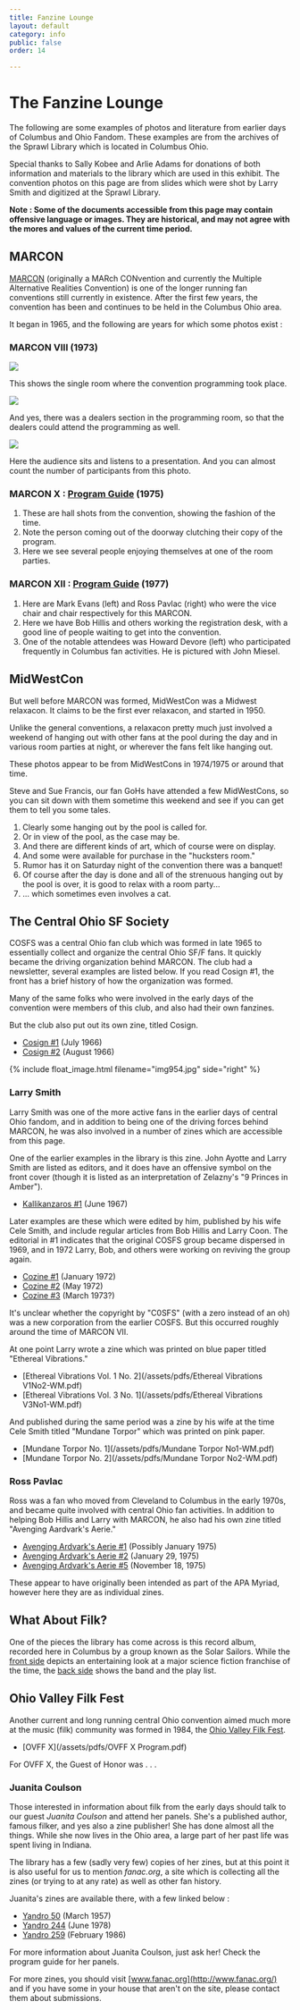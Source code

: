 ```yaml
---
title: Fanzine Lounge
layout: default
category: info
public: false
order: 14

---
```

# The Fanzine Lounge

The following are some examples of photos and literature from earlier days of Columbus and Ohio Fandom. These examples are from the archives of the Sprawl Library which is located in Columbus Ohio.

Special thanks to Sally Kobee and Arlie Adams for donations of both information and materials to the library which are used in this exhibit. The convention photos on this page are from slides which were shot by Larry Smith and digitized at the Sprawl Library.

**Note : Some of the documents accessible from this page may contain offensive language or images. They are historical, and may not agree with the mores and values of the current time period.**

## MARCON

[MARCON](http://www.marcon.org/) (originally a MARch CONvention and currently the Multiple Alternative Realities Convention) is one of the longer running fan conventions still currently in existence. After the first few years, the convention has been and continues to be held in the Columbus Ohio area.

It began in 1965, and the following are years for which some photos exist :

### MARCON VIII (1973)

![](/assets/images/img083.jpg)

This shows the single room where the convention programming took place.

![](/assets/images/img091.jpg)

And yes, there was a dealers section in the programming room, so that the dealers could attend the programming as well.

![](/assets/images/img105.jpg)

Here the audience sits and listens to a presentation. And you can almost count the number of participants from this photo.

### MARCON X : [Program Guide](/assets/pdfs/MARCON-X.pdf) (1975)

<div class="gallery">
  <div
    class="gallery-image"
    role="img"
    aria-label=""
    style="background-image: url('/assets/images/img814-mirror.jpg')"
  >
  </div>
  <div
    class="gallery-image"
    role="img"
    aria-label=""
    style="background-image: url('/assets/images/img815-mirror.jpg')"
  >
  </div>
    <div
    class="gallery-image"
    role="img"
    aria-label=""
    style="background-image: url('/assets/images/img823-mirror.jpg')"
  >
  </div>
</div>

1. These are hall shots from the convention, showing the fashion of the time. 
2. Note the person coming out of the doorway clutching their copy of the program.
3. Here we see several people enjoying themselves at one of the room parties.

### MARCON XII : [Program Guide](/assets/pdfs/MARCON-XII.pdf) (1977)

<div class="gallery">
  <div
    class="gallery-image"
    role="img"
    aria-label=""
    style="background-image: url('/assets/images/img716.jpg')"
  >
  </div>
  <div
    class="gallery-image"
    role="img"
    aria-label=""
    style="background-image: url('/assets/images/img717.jpg')"
  >
  </div>
    <div
    class="gallery-image"
    role="img"
    aria-label=""
    style="background-image: url('/assets/images/img722.jpg')"
  >
  </div>
</div>

1. Here are Mark Evans (left) and Ross Pavlac (right) who were the vice chair and chair respectively for this MARCON.
2. Here we have Bob Hillis and others working the registration desk, with a good line of people waiting to get into the convention.
3. One of the notable attendees was Howard Devore (left) who participated frequently in Columbus fan activities. He is pictured with John Miesel.

## MidWestCon

But well before MARCON was formed, MidWestCon was a Midwest relaxacon. It claims to be the first ever relaxacon, and started in 1950.

Unlike the general conventions, a relaxacon pretty much just involved a weekend of hanging out with other fans at the pool during the day and in various room parties at night, or wherever the fans felt like hanging out.

These photos appear to be from MidWestCons in 1974/1975 or around that time.

Steve and Sue Francis, our fan GoHs have attended a few MidWestCons, so you can sit down with them sometime this weekend and see if you can get them to tell you some tales.

<div class="gallery">
  <div
    class="gallery-image"
    role="img"
    aria-label=""
    style="background-image: url('/assets/images/img303.jpg')"
  >
  </div>
  <div
    class="gallery-image"
    role="img"
    aria-label=""
    style="background-image: url('/assets/images/img627.jpg')"
  >
  </div>
  <div
    class="gallery-image"
    role="img"
    aria-label=""
    style="background-image: url('/assets/images/img314.jpg')"
  >
  </div>
  <div
    class="gallery-image"
    role="img"
    aria-label=""
    style="background-image: url('/assets/images/img316.jpg')"
  >
  </div>
  <div
    class="gallery-image"
    role="img"
    aria-label=""
    style="background-image: url('/assets/images/img624.jpg')"
  >
  </div>
  <div
    class="gallery-image"
    role="img"
    aria-label=""
    style="background-image: url('/assets/images/img320.jpg')"
  >
  </div>
  <div
    class="gallery-image"
    role="img"
    aria-label=""
    style="background-image: url('/assets/images/img319.jpg')"
  >
  </div>
</div>

1. Clearly some hanging out by the pool is called for.
2. Or in view of the pool, as the case may be.
3. And there are different kinds of art, which of course were on display.
4. And some were available for purchase in the "hucksters room."
5. Rumor has it on Saturday night of the convention there was a banquet!
6. Of course after the day is done and all of the strenuous hanging out by the pool is over, it is good to relax with a room party...
7. ... which sometimes even involves a cat.

## The Central Ohio SF Society

COSFS was a central Ohio fan club which was formed in late 1965 to essentially collect and organize the central Ohio SF/F fans. It quickly became the driving organization behind MARCON. The club had a newsletter, several examples are listed below. If you read Cosign #1, the front has a brief history of how the organization was formed.

Many of the same folks who were involved in the early days of the convention were members of this club, and also had their own fanzines.

But the club also put out its own zine, titled Cosign.

* [Cosign #1](/assets/pdfs/Cosign-V1N1-WM.pdf) (July 1966)
* [Cosign #2](/assets/pdfs/Cosign-V1N2-WM.pdf) (August 1966)

{% include float_image.html filename="img954.jpg" side="right" %}

### Larry Smith

Larry Smith was one of the more active fans in the earlier days of central Ohio fandom, and in addition to being one of the driving forces behind MARCON, he was also involved in a number of zines which are accessible from this page.

One of the earlier examples in the library is this zine. John Ayotte and Larry Smith are listed as editors, and it does have an offensive symbol on the front cover (though it is listed as an interpretation of Zelazny's "9 Princes in Amber").
* [Kallikanzaros #1](/assets/pdfs/Kallikanzarnos-No1.pdf) (June 1967)

Later examples are these which were edited by him, published by his wife Cele Smith, and include regular articles from Bob Hillis and Larry Coon. The editorial in #1 indicates that the original COSFS group became dispersed in 1969, and in 1972 Larry, Bob, and others were working on reviving the group again.

* [Cozine #1](/assets/pdfs/Cozine-1-WM.pdf) (January 1972)
* [Cozine #2](/assets/pdfs/Cozine-2-WM.pdf) (May 1972)
* [Cozine #3](/assets/pdfs/Cozine-3-WM.pdf) (March 1973?)

It's unclear whether the copyright by "C0SFS" (with a zero instead of an oh) was a new corporation from the earlier COSFS. But this occurred roughly around the time of MARCON VII.

At one point Larry wrote a zine which was printed on blue paper titled "Ethereal Vibrations."

* [Ethereal Vibrations Vol. 1 No. 2](/assets/pdfs/Ethereal Vibrations V1No2-WM.pdf)
* [Ethereal Vibrations Vol. 3 No. 1](/assets/pdfs/Ethereal Vibrations V3No1-WM.pdf)

And published during the same period was a zine by his wife at the time Cele Smith titled "Mundane Torpor" which was printed on pink paper.

* [Mundane Torpor No. 1](/assets/pdfs/Mundane Torpor No1-WM.pdf)
* [Mundane Torpor No. 2](/assets/pdfs/Mundane Torpor No2-WM.pdf)

### Ross Pavlac

Ross was a fan who moved from Cleveland to Columbus in the early 1970s, and became quite involved with central Ohio fan activities. In addition to helping Bob Hillis and Larry with MARCON, he also had his own zine titled "Avenging Aardvark's Aerie."

* [Avenging Ardvark's Aerie #1](/assets/pdfs/AAA-1.pdf) (Possibly January 1975)
* [Avenging Ardvark's Aerie #2](/assets/pdfs/AAA-2.pdf) (January 29, 1975)
* [Avenging Ardvark's Aerie #5](/assets/pdfs/AAA-5.pdf) (November 18, 1975)

These appear to have originally been intended as part of the APA Myriad, however here they are as individual zines.

## What About Filk?

One of the pieces the library has come across is this record album, recorded here in Columbus by a group known as the Solar Sailors. While the [front side](/assets/images/SolarSailors-Front.jpg) depicts an entertaining look at a major science fiction franchise of the time, the [back side](/assets/images/SolarSailors-Back.jpg) shows the band and the play list.

## Ohio Valley Filk Fest

Another current and long running central Ohio convention aimed much more at the music (filk) community was formed in 1984, the [Ohio Valley Filk Fest](http://www.ovff.org/).

* [OVFF X](/assets/pdfs/OVFF X Program.pdf)

For OVFF X, the Guest of Honor was . . .

### Juanita Coulson

Those interested in information about filk from the early days should talk to our guest *Juanita Coulson* and attend her panels. She's a published author, famous filker, and yes also a zine publisher! She has done almost all the things. While she now lives in the Ohio area, a large part of her past life was spent living in Indiana.

The library has a few (sadly very few) copies of her zines, but at this point it is also useful for us to mention *fanac.org*, a site which is collecting all the zines (or trying to at any rate) as well as other fan history.

Juanita's zines are available there, with a few linked below :

* [Yandro 50](http://www.fanac.org/fanzines/Yandro/Yandro50.pdf#view=Fit) (March 1957)
* [Yandro 244](http://www.fanac.org/fanzines/Yandro/Yandro244.pdf#view=Fit) (June 1978)
* [Yandro 259](http://www.fanac.org/fanzines/Yandro/Yandro259.pdf#view=Fit) (February 1986)

For more information about Juanita Coulson, just ask her! Check the program guide for her panels.

For more zines, you should visit [www.fanac.org](http://www.fanac.org/) and if you have some in your house that aren't on the site, please contact them about submissions.